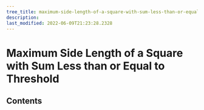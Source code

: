 ```yaml
---
tree_title: maximum-side-length-of-a-square-with-sum-less-than-or-equal-to-threshold
description: 
last_modified: 2022-06-09T21:23:28.2328
---
```


# Maximum Side Length of a Square with Sum Less than or Equal to Threshold

## Contents
